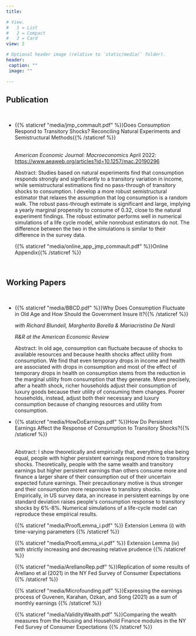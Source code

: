 ```yaml
---
title:

# View.
#   1 = List
#   2 = Compact
#   3 = Card
view: 2

# Optional header image (relative to `static/media/` folder).
header:
 caption: ""
 image: ""

---
```

## Publication
<br>

<ul>
  <li> {{% staticref "media/jmp_commault.pdf" %}}Does Consumption Respond to Transitory Shocks? Reconciling Natural Experiments and Semistructural Methods{{% /staticref %}}</li> 
<br>

_American Economic Journal: Macroeconomics_ April 2022: https://www.aeaweb.org/articles?id=10.1257/mac.20190296
<br>

Abstract: Studies based on natural experiments find that consumption responds strongly and significantly to a transitory variation in income, while semistructural estimations find no pass-through of transitory shocks to consumption. I develop a more robust semistructural estimator that relaxes the assumption that log consumption is a random walk. The robust pass-through estimate is significant and large, implying a yearly marginal propensity to consume of 0.32, close to the natural experiment findings. The robust estimator performs well in numerical simulations of a life cycle model, while nonrobust estimators do not. The difference between the two in the simulations is similar to their difference in the survey data.

{{% staticref "media/online_app_jmp_commault.pdf" %}}Online Appendix{{% /staticref %}}
</ul>
<br>

## Working Papers
<br>

<ul>
<li> {{% staticref "media/BBCD.pdf" %}}Why Does Consumption Fluctuate in Old Age and How Should the Government Insure It?{{% /staticref %}} </li>

_with Richard Blundell, Margherita Borella & Mariacristina De Nardi_

_R&R at the American Economic Review_

Abstract: In old age, consumption can fluctuate because of shocks to available resources and because health shocks affect utility from consumption. We find that even temporary drops in income and health are associated with drops in consumption and most of the effect of temporary drops in health on consumption stems from the reduction in the marginal utility from consumption that they generate. More precisely, after a health shock, richer households adjust their consumption of luxury goods because their utility of consuming them changes. Poorer households, instead, adjust both their necessary and luxury consumption because of changing resources and utility from consumption.
</ul>

<ul>
<li> {{% staticref "media/HowDoEarnings.pdf" %}}How Do Persistent Earnings Affect the Response of Consumption to Transitory Shocks?{{% /staticref %}} </li>
<br>

Abstract: I show theoretically and empirically that, everything else being equal, people with higher persistent earnings respond more to transitory shocks. Theoretically, people with the same wealth and transitory earnings but higher persistent earnings than others consume more and finance a larger share of their consumption out of their uncertain expected future earnings. Their precautionary motive is thus stronger and their consumption more responsive to transitory shocks. Empirically, in US survey data, an increase in persistent earnings by one standard deviation raises people's consumption response to transitory shocks by 6\%-8\%. Numerical simulations of a life-cycle model can reproduce these empirical results.
<br>

{{% staticref "media/ProofLemma_i.pdf" %}} Extension Lemma (i) with time-varying parameters {{% /staticref %}}
<br>


{{% staticref "media/ProofLemma_vi.pdf" %}} Extension Lemma (iv) with strictly increasing and decreasing relative prudence {{% /staticref %}}
<br>


{{% staticref "media/ArellanoRep.pdf" %}}Replication of some results of Arellano et al (2021) in the NY Fed Survey of Consumer Expectations {{% /staticref %}}
<br>


{{% staticref "media/Microfounding.pdf" %}}Expressing the earnings process of Guvenen, Karahan, Ozkan, and Song (2021) as a sum of monthly earnings {{% /staticref %}}
<br>


{{% staticref "media/ValidityWealth.pdf" %}}Comparing the wealth measures from the Housing and Household Finance modules in the  NY Fed Survey of Consumer Expectations {{% /staticref %}}
<br>

</ul>